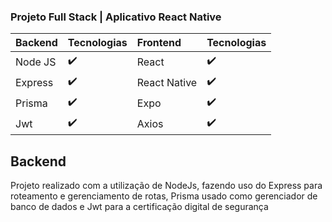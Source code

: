 ### Projeto Full Stack | Aplicativo React Native

Backend | Tecnologias | Frontend | Tecnologias
:---------- | :---------- | :---------- | :---------- 
Node JS | :heavy_check_mark: | React | :heavy_check_mark:
Express | :heavy_check_mark: | React Native | :heavy_check_mark:
Prisma | :heavy_check_mark: | Expo | :heavy_check_mark:
Jwt | :heavy_check_mark: | Axios | :heavy_check_mark:

## Backend
Projeto realizado com a utilização de NodeJs, fazendo uso do Express para roteamento e gerenciamento de rotas,
Prisma usado como gerenciador de banco de dados e Jwt para a certificação digital de segurança